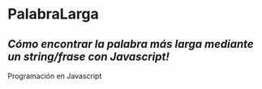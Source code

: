 # PalabraLarga

## **_Cómo encontrar la palabra más larga mediante un string/frase con Javascript!_**

Programación en Javascript
